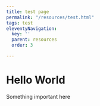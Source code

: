 ```yaml
---
title: test page
permalink: "/resources/test.html"
tags: test
eleventyNavigation:
  key: ''
  parent: resources
  order: 3

---
```

# Hello World

Something important here